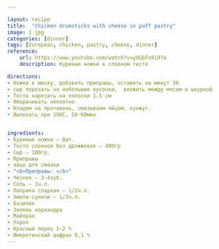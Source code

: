 ```yaml
---

layout: recipe
title:  "Chicken drumsticks with cheese in puff pastry"
image: 1.jpg
categories: [dinner]
tags: [European, chicken, pastry, cheese, dinner]
reference:
    url: https://www.youtube.com/watch?v=yUGbFx8i97o
    description: Куриные ножки в слоеном тесте

directions:
- Ножки в миску, добавить приправы, оставить на минут 30
- сыр порезать на небольшие кусочки,  вложить между мясом и шкуркой
- Тесто нарезать на полоски 1.5 см
- Оборачивать неплотно
- Кладем на противень, смазываем яйцом, кунжут.
- Выпекать при 190С, 50-60мин


ingredients:
- Куриные ножки – 8шт.
- Тесто слоеное без дрожжевое – 400гр
- Сыр – 100гр.
- Приправы
- яйцо для смазки
- "<b>Приправы: </b>"
- Чеснок – 3-4зуб.
- Соль – 1ч.л.
- Паприка сладкая – 1/2ч.л.
- Хмели-сунели – 1/3ч.л.
- Базилик
- Зелень кориандра
- Майоран
- Укроп
- Красный перец 1—2 %
- Имеретинский шафран 0,1 %
---
```



